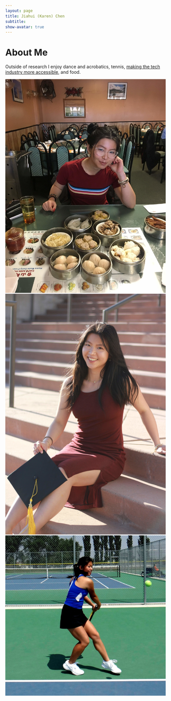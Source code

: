 ```yaml
---
layout: page
title: Jiahui (Karen) Chen
subtitle: 
show-avatar: true
---
```

# About Me  

Outside of research I enjoy dance and acrobatics, tennis, [making the tech industry more accessible](https://www.codetenderloin.org/blog/2020-year-in-review), and food. 


<div position="relative" style="width:100%;height:500px">
  <div class="imgContainer">
  <!-- All image dimensions in imgContainer -->
    <img class="about-me-img" src="/img/dimsum_2000l.jpg">
  </div>
  <div class="imgContainer">
    <img class="about-me-img" src="/img/grad_2000l.jpg">
  </div>
  <div class="imgContainer">
    <img class="about-me-img" src="/img/tennis_sqr.jpg">
  </div>
</div>
<div style="width:800px">

